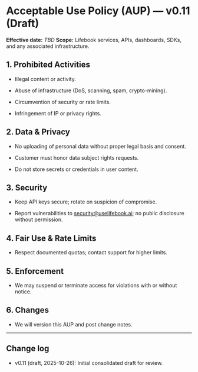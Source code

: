 # Acceptable Use Policy (AUP) — v0.11 (Draft)

**Effective date:** _TBD_
**Scope:** Lifebook services, APIs, dashboards, SDKs, and any associated infrastructure.

## 1. Prohibited Activities

- Illegal content or activity.

- Abuse of infrastructure (DoS, scanning, spam, crypto-mining).

- Circumvention of security or rate limits.

- Infringement of IP or privacy rights.

## 2. Data & Privacy

- No uploading of personal data without proper legal basis and consent.

- Customer must honor data subject rights requests.

- Do not store secrets or credentials in user content.

## 3. Security

- Keep API keys secure; rotate on suspicion of compromise.

- Report vulnerabilities to <security@uselifebook.ai>; no public disclosure without permission.

## 4. Fair Use & Rate Limits

- Respect documented quotas; contact support for higher limits.

## 5. Enforcement

- We may suspend or terminate access for violations with or without notice.

## 6. Changes

- We will version this AUP and post change notes.

---

## Change log

- v0.11 (draft, 2025-10-26): Initial consolidated draft for review.
